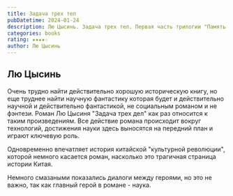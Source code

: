 ```yaml
---
title: Задача трех тел
pubDatetime: 2024-01-24
description: Лю Цысинь. Задача трех тел. Первая часть трилогии "Память о прошлом Земли"
categories: books
rating: ★★★★☆
author: Лю Цысинь
---
```


Лю Цысинь
---------

Очень трудно найти действительно хорошую историческую книгу, но еще труднее найти научную фантастику которая будет и действительно научной и действительно фантастикой, не социальным романом и не фэнтези. Роман Лю Цысиня "Задача трех дел" как раз относится к таким произведениям. Все действие романа происходит вокруг технологий, достижения науки здесь выносятся на передний план и играют ключевую роль.

Одновременно впечатляет история китайской "культурной революции", которой немного касается роман, насколько это трагичная страница истории Китая.

Немного смазаными показались диалоги между героями, но это не важно, так как главный герой в романе - наука.
